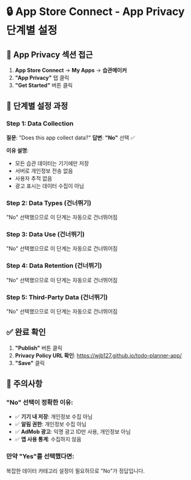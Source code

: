 # 🔒 App Store Connect - App Privacy 단계별 설정

## 📍 **App Privacy 섹션 접근**
1. **App Store Connect** → **My Apps** → **습관메이커**
2. **"App Privacy"** 탭 클릭
3. **"Get Started"** 버튼 클릭

## 🔄 **단계별 설정 과정**

### **Step 1: Data Collection**
**질문**: "Does this app collect data?"
**답변**: **"No"** 선택 ✅

**이유 설명**:
- 모든 습관 데이터는 기기에만 저장
- 서버로 개인정보 전송 없음
- 사용자 추적 없음
- 광고 표시는 데이터 수집이 아님

### **Step 2: Data Types (건너뛰기)**
"No" 선택했으므로 이 단계는 자동으로 건너뛰어짐

### **Step 3: Data Use (건너뛰기)**
"No" 선택했으므로 이 단계는 자동으로 건너뛰어짐

### **Step 4: Data Retention (건너뛰기)**
"No" 선택했으므로 이 단계는 자동으로 건너뛰어짐

### **Step 5: Third-Party Data (건너뛰기)**
"No" 선택했으므로 이 단계는 자동으로 건너뛰어짐

## ✅ **완료 확인**
1. **"Publish"** 버튼 클릭
2. **Privacy Policy URL 확인**: https://wjb127.github.io/todo-planner-app/
3. **"Save"** 클릭

## 🚨 **주의사항**

### **"No" 선택이 정확한 이유:**
- ✅ **기기 내 저장**: 개인정보 수집 아님
- ✅ **알림 권한**: 개인정보 수집 아님  
- ✅ **AdMob 광고**: 익명 광고 ID만 사용, 개인정보 아님
- ✅ **앱 사용 통계**: 수집하지 않음

### **만약 "Yes"를 선택했다면:**
복잡한 데이터 카테고리 설정이 필요하므로 "No"가 정답입니다. 